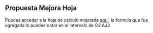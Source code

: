 ## Propuesta Mejora Hoja

Puedes acceder a la hoja de calculo mejorada [aquí](https://docs.google.com/spreadsheets/d/17hrPyvrUOv-vvephWGkBOBX7f9AXRoiOm0KiVGd2wQg/edit?usp=sharing), la formula que fue agregada lo puedes notar en el intervalo de G3:AJ3
